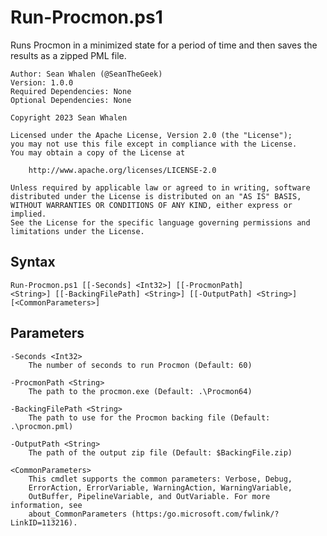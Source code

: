 Run-Procmon.ps1
===============

Runs Procmon in a minimized state for a period of time and then saves the
results as a zipped PML file.

    Author: Sean Whalen (@SeanTheGeek)
    Version: 1.0.0
    Required Dependencies: None
    Optional Dependencies: None

    Copyright 2023 Sean Whalen

    Licensed under the Apache License, Version 2.0 (the "License");
    you may not use this file except in compliance with the License.
    You may obtain a copy of the License at

        http://www.apache.org/licenses/LICENSE-2.0

    Unless required by applicable law or agreed to in writing, software
    distributed under the License is distributed on an "AS IS" BASIS,
    WITHOUT WARRANTIES OR CONDITIONS OF ANY KIND, either express or implied.
    See the License for the specific language governing permissions and
    limitations under the License.

Syntax
------

    Run-Procmon.ps1 [[-Seconds] <Int32>] [[-ProcmonPath]       
    <String>] [[-BackingFilePath] <String>] [[-OutputPath] <String>] [<CommonParameters>]

Parameters
----------

    -Seconds <Int32>
        The number of seconds to run Procmon (Default: 60)

    -ProcmonPath <String>
        The path to the procmon.exe (Default: .\Procmon64)

    -BackingFilePath <String>
        The path to use for the Procmon backing file (Default: .\procmon.pml)

    -OutputPath <String>
        The path of the output zip file (Default: $BackingFile.zip)

    <CommonParameters>
        This cmdlet supports the common parameters: Verbose, Debug,
        ErrorAction, ErrorVariable, WarningAction, WarningVariable,
        OutBuffer, PipelineVariable, and OutVariable. For more information, see
        about_CommonParameters (https:/go.microsoft.com/fwlink/?LinkID=113216).
